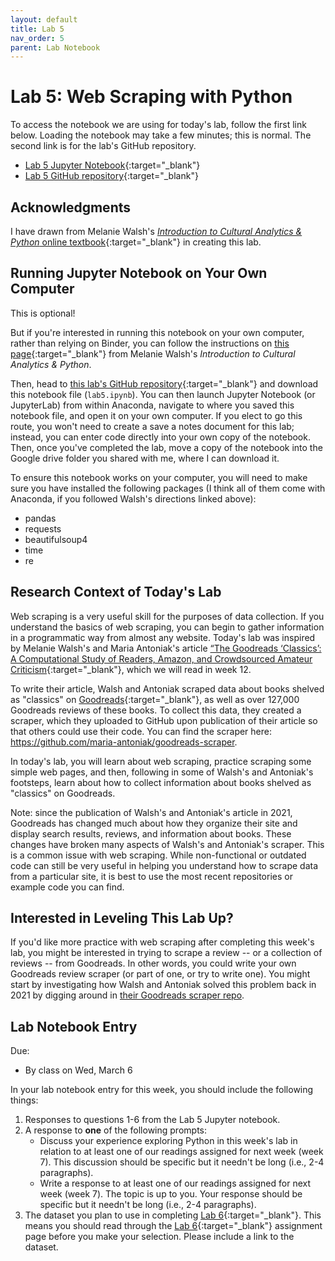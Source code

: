 ```yaml
---
layout: default
title: Lab 5
nav_order: 5
parent: Lab Notebook
---
```

# Lab 5: Web Scraping with Python
To access the notebook we are using for today's lab, follow the first link below. Loading the notebook may take a few minutes; this is normal. The second link is for the lab's GitHub repository.
- [Lab 5 Jupyter Notebook](https://mybinder.org/v2/gh/lcthomas/engl6701s24-lab5/HEAD?urlpath=lab%2Ftree%2Flab5.ipynb){:target="_blank"}
- [Lab 5 GitHub repository](https://github.com/lcthomas/engl6701s24-lab5){:target="_blank"}

## Acknowledgments
I have drawn from Melanie Walsh's [*Introduction to Cultural Analytics & Python* online textbook](https://melaniewalsh.github.io/Intro-Cultural-Analytics/welcome.html){:target="_blank"} in creating this lab.

## Running Jupyter Notebook on Your Own Computer
This is optional!

But if you're interested in running this notebook on your own computer, rather than relying on Binder, you can follow the instructions on [this page](https://melaniewalsh.github.io/Intro-Cultural-Analytics/02-Python/01-Install-Python.html){:target="_blank"} from Melanie Walsh's *Introduction to Cultural Analytics & Python*.

Then, head to [this lab's GitHub repository](https://github.com/lcthomas/engl6701s24-lab5){:target="_blank"} and download this notebook file (`lab5.ipynb`). You can then launch Jupyter Notebook (or JupyterLab) from within Anaconda, navigate to where you saved this notebook file, and open it on your own computer. If you elect to go this route, you won't need to create a save a notes document for this lab; instead, you can enter code directly into your own copy of the notebook. Then, once you've completed the lab, move a copy of the notebook into the Google drive folder you shared with me, where I can download it.

To ensure this notebook works on your computer, you will need to make sure you have installed the following packages (I think all of them come with Anaconda, if you followed Walsh's directions linked above):
- pandas
- requests
- beautifulsoup4
- time
- re

## Research Context of Today's Lab
Web scraping is a very useful skill for the purposes of data collection. If you understand the basics of web scraping, you can begin to gather information in a programmatic way from almost any website. Today's lab was inspired by Melanie Walsh's and Maria Antoniak's article [“The Goodreads ‘Classics’: A Computational Study of Readers, Amazon, and Crowdsourced Amateur Criticism](https://culturalanalytics.org/article/22221-the-goodreads-classics-a-computational-study-of-readers-amazon-and-crowdsourced-amateur-criticism){:target="_blank"}, which we will read in week 12.

To write their article, Walsh and Antoniak scraped data about books shelved as "classics" on [Goodreads](https://www.goodreads.com/){:target="_blank"}, as well as over 127,000 Goodreads reviews of these books. To collect this data, they created a scraper, which they uploaded to GitHub upon publication of their article so that others could use their code. You can find the scraper here: <https://github.com/maria-antoniak/goodreads-scraper>.

In today's lab, you will learn about web scraping, practice scraping some simple web pages, and then, following in some of Walsh's and Antoniak's footsteps, learn about how to collect information about books shelved as "classics" on Goodreads.

Note: since the publication of Walsh's and Antoniak's article in 2021, Goodreads has changed much about how they organize their site and display search results, reviews, and information about books. These changes have broken many aspects of Walsh's and Antoniak's scraper. This is a common issue with web scraping. While non-functional or outdated code can still be very useful in helping you understand how to scrape data from a particular site, it is best to use the most recent repositories or example code you can find.

## Interested in Leveling This Lab Up?
If you'd like more practice with web scraping after completing this week's lab, you might be interested in trying to scrape a review -- or a collection of reviews -- from Goodreads. In other words, you could write your own Goodreads review scraper (or part of one, or try to write one). You might start by investigating how Walsh and Antoniak solved this problem back in 2021 by digging around in [their Goodreads scraper repo](https://github.com/maria-antoniak/goodreads-scraper).

## Lab Notebook Entry
Due:
- By class on Wed, March 6

In your lab notebook entry for this week, you should include the following things:
1. Responses to questions 1-6 from the Lab 5 Jupyter notebook.
2. A response to **one** of the following prompts:
    - Discuss your experience exploring Python in this week's lab in relation to at least one of our readings assigned for next week (week 7). This discussion should be specific but it needn't be long (i.e., 2-4 paragraphs).
    - Write a response to at least one of our readings assigned for next week (week 7). The topic is up to you. Your response should be specific but it needn't be long (i.e., 2-4 paragraphs).
3. The dataset you plan to use in completing [Lab 6](https://lindsaythomas.net/engl6701s24/labs/lab-6.html/){:target="_blank"}. This means you should read through the [Lab 6](https://lindsaythomas.net/engl6701s24/labs/lab-6.html/){:target="_blank"} assignment page before you make your selection. Please include a link to the dataset.

